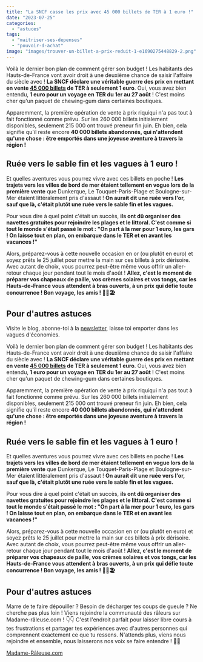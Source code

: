 ```yaml
---
title: "La SNCF casse les prix avec 45 000 billets de TER à 1 euro !"
date: "2023-07-25"
categories: 
  - "astuces"
tags: 
  - "maitriser-ses-depenses"
  - "pouvoir-d-achat"
image: "images/trouver-un-billet-a-prix-reduit-1-e1690275448829-2.png"
---
```


Voilà le dernier bon plan de comment gérer son budget ! Les habitants des Hauts-de-France vont avoir droit à une deuxième chance de saisir l'affaire du siècle avec ! **La SNCF déclare une véritable guerre des prix en mettant en vente [45 000 billets](https://www.francetvinfo.fr/decouverte/vacances/hauts-de-france-45-000-billets-de-ter-a-1-euros-mis-en-vente-ce-mardi_5970401.html "45 000 billet") de TER à seulement 1 euro**. Oui, vous avez bien entendu, **1 euro pour un voyage en TER du 1er au 27 août** ! C'est moins cher qu'un paquet de chewing-gum dans certaines boutiques.

Apparemment, la première opération de vente à prix riquiqui n'a pas tout à fait fonctionné comme prévu. Sur les 260 000 billets initialement disponibles, seulement 215 000 ont trouvé preneur fin juin. Eh bien, cela signifie qu'il reste encore **40 000 billets abandonnés, qui n'attendent qu'une chose : être emportés dans une joyeuse aventure à travers la région !**

## Ruée vers le sable fin et les vagues à 1 euro !

Et quelles aventures vous pourrez vivre avec ces billets en poche ! **Les trajets vers les villes de bord de mer étaient tellement en vogue lors de la première vente** que Dunkerque, Le Touquet-Paris-Plage et Boulogne-sur-Mer étaient littéralement pris d'assaut ! **On aurait dit une ruée vers l'or, sauf que là, c'était plutôt une ruée vers le sable fin et les vagues.**

Pour vous dire à quel point c'était un succès, **ils ont dû organiser des navettes gratuites pour rejoindre les plages et le littoral. C'est comme si tout le monde s'était passé le mot : "On part à la mer pour 1 euro, les gars ! On laisse tout en plan, on embarque dans le TER et en avant les vacances !"**

Alors, préparez-vous à cette nouvelle occasion en or (ou plutôt en euro) et soyez prêts le 25 juillet pour mettre la main sur ces billets à prix dérisoire. Avec autant de choix, vous pourrez peut-être même vous offrir un aller-retour chaque jour pendant tout le mois d'août ! **Allez, c'est le moment de préparer vos chapeaux de paille, vos crèmes solaires et vos tongs, car les Hauts-de-France vous attendent à bras ouverts, à un prix qui défie toute concurrence ! Bon voyage, les amis ! 🚂🌞🏖️**

## Pour d'autres astuces

Visite le blog, abonne-toi à la [newsletter](https://commentgerersonbudget.fr/popupbuilder/5890/ "S’abonner à la newsletter"), laisse toi emporter dans les vagues d'économies.

Voilà le dernier bon plan de comment gérer son budget ! Les habitants des Hauts-de-France vont avoir droit à une deuxième chance de saisir l'affaire du siècle avec ! **La SNCF déclare une véritable guerre des prix en mettant en vente [45 000 billets](https://www.francetvinfo.fr/decouverte/vacances/hauts-de-france-45-000-billets-de-ter-a-1-euros-mis-en-vente-ce-mardi_5970401.html "45 000 billet") de TER à seulement 1 euro**. Oui, vous avez bien entendu, **1 euro pour un voyage en TER du 1er au 27 août** ! C'est moins cher qu'un paquet de chewing-gum dans certaines boutiques.

Apparemment, la première opération de vente à prix riquiqui n'a pas tout à fait fonctionné comme prévu. Sur les 260 000 billets initialement disponibles, seulement 215 000 ont trouvé preneur fin juin. Eh bien, cela signifie qu'il reste encore **40 000 billets abandonnés, qui n'attendent qu'une chose : être emportés dans une joyeuse aventure à travers la région !**

## **Ruée vers le sable fin et les vagues à 1 euro !**

Et quelles aventures vous pourrez vivre avec ces billets en poche ! **Les trajets vers les villes de bord de mer étaient tellement en vogue lors de la première vente** que Dunkerque, Le Touquet-Paris-Plage et Boulogne-sur-Mer étaient littéralement pris d'assaut ! **On aurait dit une ruée vers l'or, sauf que là, c'était plutôt une ruée vers le sable fin et les vagues.**

Pour vous dire à quel point c'était un succès, **ils ont dû organiser des navettes gratuites pour rejoindre les plages et le littoral. C'est comme si tout le monde s'était passé le mot : "On part à la mer pour 1 euro, les gars ! On laisse tout en plan, on embarque dans le TER et en avant les vacances !"**

Alors, préparez-vous à cette nouvelle occasion en or (ou plutôt en euro) et soyez prêts le 25 juillet pour mettre la main sur ces billets à prix dérisoire. Avec autant de choix, vous pourrez peut-être même vous offrir un aller-retour chaque jour pendant tout le mois d'août ! **Allez, c'est le moment de préparer vos chapeaux de paille, vos crèmes solaires et vos tongs, car les Hauts-de-France vous attendent à bras ouverts, à un prix qui défie toute concurrence ! Bon voyage, les amis ! 🚂🌞🏖️**

## Pour d'autres astuces

Marre de te faire dépouiller ? Besoin de décharger tes coups de gueule ? Ne cherche pas plus loin ! Viens rejoindre la communauté des râleurs sur Madame-râleuse.com ! 👇👇 C'est l'endroit parfait pour laisser libre cours à tes frustrations et partager tes expériences avec d'autres personnes qui comprennent exactement ce que tu ressens. N'attends plus, viens nous rejoindre et ensemble, nous laisserons nos voix se faire entendre ! 💪😤

[Madame-Râleuse.com](https://madame-raleuse.com/ogm-tour-de-passe-passe-des-dirigeants-europeens)
